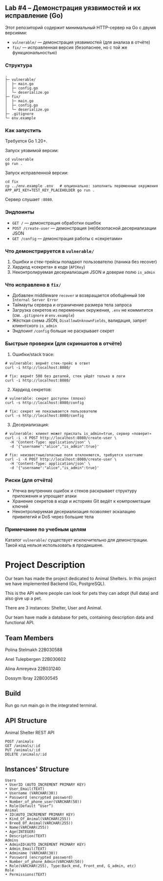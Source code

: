 ## Lab #4 – Демонстрация уязвимостей и их исправление (Go)

Этот репозиторий содержит минимальный HTTP-сервер на Go с двумя версиями:

- `vulnerable/` — демонстрация уязвимостей (для анализа в отчёте)
- `fix/` — исправленная версия (безопаснее, но с той же функциональностью)

### Структура

```
.
├─ vulnerable/
│  ├─ main.go
│  ├─ config.go
│  └─ deserialize.go
├─ fix/
│  ├─ main.go
│  ├─ config.go
│  └─ deserialize.go
├─ .gitignore
└─ env.example
```

### Как запустить

Требуется Go 1.20+.

Запуск уязвимой версии:

```
cd vulnerable
go run .
```

Запуск исправленной версии:

```
cd fix
cp ../env.example .env   # опционально: заполнить переменные окружения
APP_API_KEY=TEST_KEY_PLACEHOLDER go run .
```

Сервер слушает `:8080`.

### Эндпоинты

- `GET /` — демонстрация обработки ошибок
- `POST /create-user` — демонстрация (не)безопасной десериализации JSON
- `GET /config` — демонстрация работы с «секретами»

### Что демонстрируется в `vulnerable/`

1) Ошибки и стек-трейсы попадают пользователю (паника без recover)
2) Хардкод «секрета» в коде (`APIKey`)
3) Неконтролируемая десериализация JSON и доверие полю `is_admin`

### Что исправлено в `fix/`

- Добавлен middleware `recover` и возвращается обобщённый `500 Internal Server Error`
- Таймауты сервера и ограничение размера тела запроса
- Загрузка секретов из переменных окружения, `.env` не коммитится (см. `.gitignore` и `env.example`)
- Жёсткая схема JSON, `DisallowUnknownFields`, валидация, запрет клиентского `is_admin`
- Эндпоинт `/config` больше не раскрывает секрет

### Быстрые проверки (для скриншотов в отчёте)

1) Ошибки/stack trace:

```
# vulnerable: вернёт стек-трейс в ответ
curl -i http://localhost:8080/

# fix: вернёт 500 без деталей, стек уйдёт только в логи
curl -i http://localhost:8080/
```

2) Хардкод секретов:

```
# vulnerable: секрет доступен (плохо)
curl -s http://localhost:8080/config

# fix: секрет не показывается пользователю
curl -s http://localhost:8080/config
```

3) Десериализация:

```
# vulnerable: клиент может прислать is_admin=true, сервер «поверит»
curl -i -X POST http://localhost:8080/create-user \
  -H 'Content-Type: application/json' \
  -d '{"username":"alice","is_admin":true}'

# fix: неизвестные/опасные поля отклоняются, требуется username
curl -i -X POST http://localhost:8080/create-user \
  -H 'Content-Type: application/json' \
  -d '{"username":"alice","is_admin":true}'
```

### Риски (для отчёта)

- Утечка внутренних ошибок и стеков раскрывает структуру приложения и упрощает атаки
- Хранение секретов в коде и историях Git ведёт к компрометации ключей
- Неконтролируемая десериализация позволяет эскалацию привилегий и DoS через большие тела

### Примечание по учебным целям

Каталог `vulnerable/` существует исключительно для демонстрации. Такой код нельзя использовать в продакшене.

# Project Description

Our team has made the project dedicated to Animal Shelters. In this project we have implemented Backend (Go, PostgreSQL).

 This is the API where people can look for pets they can adopt (full data) and also give up a pet.

There are 3 instances: Shelter, User and Animal. 

Our team have made a database for pets, containing description data and functional API.   

## Team Members
 
Polina Stelmakh 22B030588

Anel Tulepbergen 22B030602

Alina Amreyeva 22B031240

Dossym Ibray  22B030545


## Build

Run go run main.go in the integrated terminal. 

## API Structure

Animal Shelter REST API
```
POST /animals
GET /animals/:id
PUT /animals/:id
DELETE /animals/:id
```

## Instances' Structure
```
Users
• UserID (AUTO_INCREMENT PRIMARY KEY)
• User_Email(TEXT)
• Username (VARCHAR(30))
• Password (encrypted password)
• Number_of_phone_user(VARCHAR(50))
• Role(Default “User”)
Animal
• ID(AUTO_INCREMENT PRIMARY KEY)
• Kind_Of_Animal(VARCHAR(255))
• Breed_Of_Animal(VARCHAR(255))
• Name(VARCHAR(255))
• Age(INTEGER)
• Description(TEXT)
Admins
• AdminID(AUTO_INCREMENT PRIMARY KEY)
• Admin_Email(TEXT)
• Adminame (VARCHAR(30))
• Password (encrypted password)
• Number_of_phone_Admin(VARCHAR(50))
• Role(VARCHAR(255), Type:Back_end, Front_end, G_admin, etc)
Role
• Permissions(TEXT)
```
